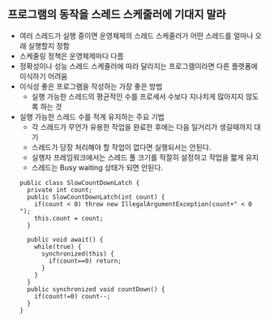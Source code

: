 ## 프로그램의 동작을 스레드 스케줄러에 기대지 말라
* 여러 스레드가 실행 중이면 운영체제의 스레드 스케줄러가 어떤 스레드를 얼마나 오래 실행할지 정함
* 스케줄링 정책은 운영체제마다 다름
* 정확성이나 성능 스레드 스케줄러에 따라 달라지는 프로그램이라면 다른 플랫폼에이식하기 어려움
* 이식성 좋은 프로그램을 작성하는 가장 좋은 방법
  - 실행 가능한 스레드의 평균적인 수를 프로세서 수보다 지나치게 많아지지 않도록 하는 것
* 실행 가능한 스레드 수를 적게 유지하는 주요 기법
  - 각 스레드가 무언가 유용한 작업을 완료한 후에는 다음 일거리가 생길때까지 대기
  - 스레드가 당장 처리해야 할 작업이 없다면 실행되서는 안된다.
  - 실행자 프레임워크에서는 스레드 풀 크기를 적절히 설정하고 작업을 짧게 유지
  - 스레드는 Busy waiting 상태가 되면 안된다.
  ```
  public class SlowCountDownLatch {
    private int count;
    public SlowCountDownLatch(int count) {
      if(count < 0) throw new IllegalArgumentException(count+" < 0 ");
      this.count = count;
    }
    
    public void await() {
      while(true) {
        synchronized(this) {
          if(count==0) return;
        }
      }
    } 
    public synchronized void countDown() {
      if(count!=0) count--;
    }
  }
  ```
